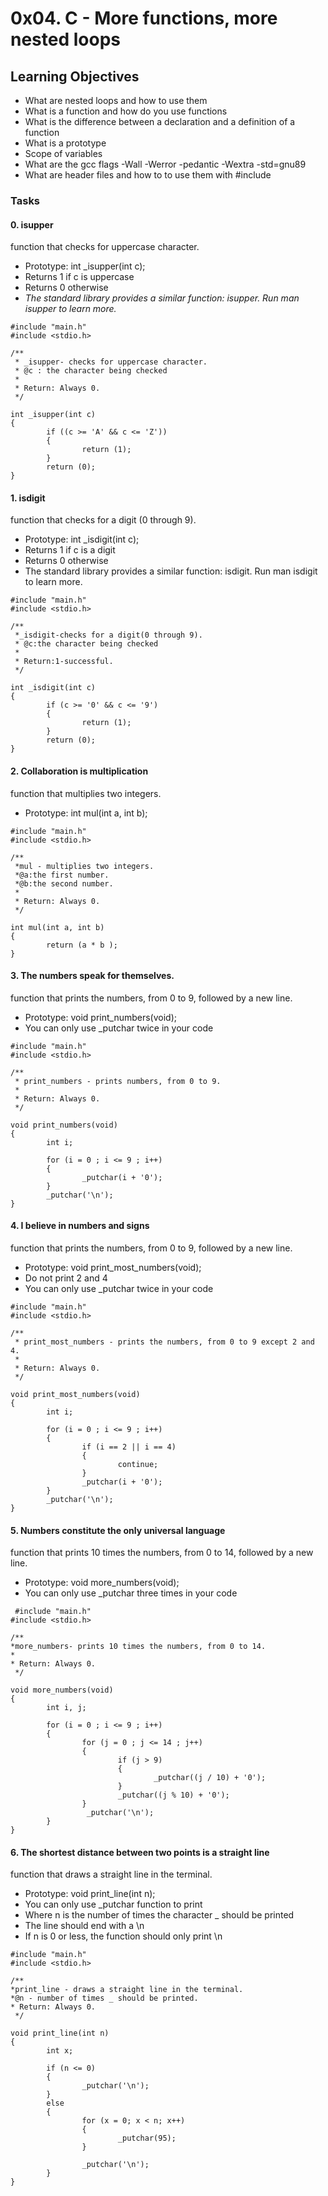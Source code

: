 # 0x04. C - More functions, more nested loops

## Learning Objectives

- What are nested loops and how to use them
- What is a function and how do you use functions
- What is the difference between a declaration and a definition of a function
- What is a prototype
- Scope of variables
- What are the gcc flags -Wall -Werror -pedantic -Wextra -std=gnu89
- What are header files and how to to use them with #include

### Tasks

#### 0. isupper
function that checks for uppercase character.

- Prototype: int _isupper(int c);
- Returns 1 if c is uppercase
- Returns 0 otherwise
- *The standard library provides a similar function: isupper. Run man isupper to learn more.*

```
#include "main.h"
#include <stdio.h>

/**
 * _isupper- checks for uppercase character.
 * @c : the character being checked 
 *
 * Return: Always 0.
 */

int _isupper(int c)
{
        if ((c >= 'A' && c <= 'Z'))
        {
                return (1);
        }
        return (0);
} 
```

#### 1. isdigit

function that checks for a digit (0 through 9).

- Prototype: int _isdigit(int c);
- Returns 1 if c is a digit
- Returns 0 otherwise
- The standard library provides a similar function: isdigit. Run man isdigit to learn more.

```
#include "main.h"
#include <stdio.h>

/**
 *_isdigit-checks for a digit(0 through 9).
 * @c:the character being checked
 *
 * Return:1-successful.
 */

int _isdigit(int c)
{
        if (c >= '0' && c <= '9')
        {
                return (1);
        }
        return (0);
}
```

#### 2. Collaboration is multiplication 
function that multiplies two integers.
- Prototype: int mul(int a, int b);

```
#include "main.h"
#include <stdio.h>

/**
 *mul - multiplies two integers.
 *@a:the first number.
 *@b:the second number.
 *
 * Return: Always 0.
 */

int mul(int a, int b)
{
        return (a * b );
}
```
#### 3. The numbers speak for themselves.
function that prints the numbers, from 0 to 9, followed by a new line.

- Prototype: void print_numbers(void);
- You can only use _putchar twice in your code

```
#include "main.h"
#include <stdio.h>

/**
 * print_numbers - prints numbers, from 0 to 9.
 *
 * Return: Always 0.
 */

void print_numbers(void)
{
        int i;

        for (i = 0 ; i <= 9 ; i++)
        {
                _putchar(i + '0');
        }
        _putchar('\n');
}
```

#### 4. I believe in numbers and signs

function that prints the numbers, from 0 to 9, followed by a new line.

- Prototype: void print_most_numbers(void);
- Do not print 2 and 4
- You can only use _putchar twice in your code

```
#include "main.h"
#include <stdio.h>

/**
 * print_most_numbers - prints the numbers, from 0 to 9 except 2 and 4.
 *
 * Return: Always 0.
 */

void print_most_numbers(void)
{
        int i;

        for (i = 0 ; i <= 9 ; i++)
        {
                if (i == 2 || i == 4)
                {
                        continue;
                }
                _putchar(i + '0');
        }
        _putchar('\n');
}
```

#### 5. Numbers constitute the only universal language

 function that prints 10 times the numbers, from 0 to 14, followed by a new line.

- Prototype: void more_numbers(void);
- You can only use _putchar three times in your code

```
 #include "main.h"
#include <stdio.h>

/**
*more_numbers- prints 10 times the numbers, from 0 to 14.
*
* Return: Always 0.
 */

void more_numbers(void)
{
        int i, j;

        for (i = 0 ; i <= 9 ; i++)
        {
                for (j = 0 ; j <= 14 ; j++)
                {
                        if (j > 9)
                        {
                                _putchar((j / 10) + '0');
                        }
                        _putchar((j % 10) + '0');
                }
                 _putchar('\n');
        }
}
```

#### 6. The shortest distance between two points is a straight line
function that draws a straight line in the terminal.

- Prototype: void print_line(int n);
- You can only use _putchar function to print
- Where n is the number of times the character _ should be printed
- The line should end with a \n
- If n is 0 or less, the function should only print \n

```
#include "main.h"
#include <stdio.h>

/**
*print_line - draws a straight line in the terminal.
*@n - number of times _ should be printed.
* Return: Always 0.
 */

void print_line(int n)
{
        int x;

        if (n <= 0)
        {
                _putchar('\n');
        }
        else
        {
                for (x = 0; x < n; x++)
                {
                        _putchar(95);
                }

                _putchar('\n');
        }
}
```
